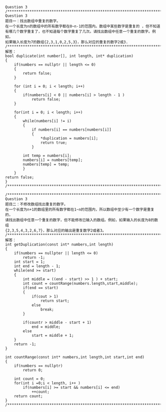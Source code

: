 	Question 3
	/******************************************************************************/
	Question 3
	题目一：找出数组中重复的数字。
	在一个长度为n的数组中的所有数字都在0~n-1的范围内。数组中某些数字是重复的	，但不知道
	有哪几个数字重复了，也不知道每个数字重复了几次。请找出数组中任意一个重复的数字。例如，
	如果输入长度为7的数组{2,3,1,0,2,5,3}，那么对应的重复的数字2或3.
	/******************************************************************************/
	解答：
	bool duplicate(int number[], int length, int* duplication)
	{
		if(numbers == nullptr || length <= 0)
		{
			return false;
		}
		
		for (int i = 0; i < length; i++)
		{
			if(numbers[i] < 0 || numbers[i] > length - 1 )
				return false;
		}
		
		for(int i = 0; i < length; i++)
		{
			while(numbers[i] != i)
			{
				if numbers[i] == numbers[numbers[i]]
				{
					*duplication = numbers[i];
					return true;
				}
			
			int temp = numbers[i];
			numbers[i] = numbers[temp];
			numbers[temp] = temp;
			}
		}
	return false;
	}
	/******************************************************************************/
	
	/******************************************************************************/
	Question 3
	题目二：不修改数组找出重复的数字。
	在一个长度为n+1的数组里的所有数字都在1~n的范围内，所以数组中至少有一个数字是重复的，
	请找出数组中任意一个重复的数字，但不能修改已输入的数组。例如，如果输入的长度为8的数组
	{2,3,5,4,3,2,6,7}，那么对应的输出是重复数字2或者3。
	/******************************************************************************/
	解答：
	int getDuplication(const int* numbers,int length)
	{
		if(numbers == nullpter || length <= 0)
			return -1;
		int start = 1;
		int end = length - 1;
		while(end >= start)
		{
			int middle = ((end - start) >> 1 ) + start;
			int count = countRange(numbers.length,start,middle);
			if(end == start)
			{
				if(cout > 1)
					return start;
				else
					break;
			}
			
			if(countr > middle - start + 1)
				end = middle;
			else
				start = middle + 1;
		}
		return -1;
	}

	int countRange(const int* numbers,int length,int start,int end)
	{
		if(numbers == nullptr)
			return 0;
		
		int count = 0;
		for(int i =0;i < length, i++ )
			if(numbers[i] >= start && numbers[i] <= end)
				++count;
		return count;
	}
	/******************************************************************************/
	
	
	
